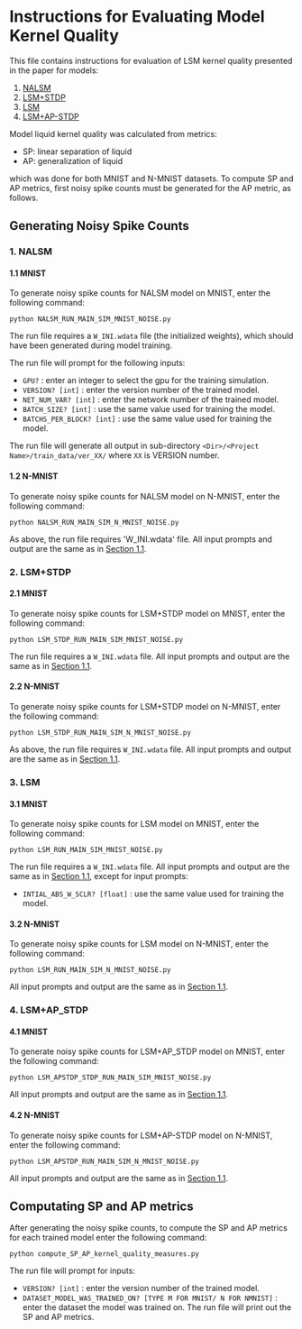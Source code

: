 # Instructions for Evaluating Model Kernel Quality

This file contains instructions for evaluation of LSM kernel quality presented in the paper for models:
1. [NALSM](#1-NALSM)
2. [LSM+STDP](#2-LSMSTDP)
3. [LSM](#3-LSM)
4. [LSM+AP-STDP](#4-LSMAP_STDP)


Model liquid kernel quality was calculated from metrics:
* SP: linear separation of liquid
* AP: generalization of liquid

which was done for both MNIST and N-MNIST datasets. To compute SP and AP metrics, first noisy spike counts must be generated for the AP metric, as follows. 

## Generating Noisy Spike Counts
### 1. NALSM

#### 1.1 MNIST
To generate noisy spike counts for NALSM model on MNIST, enter the following command:

	python NALSM_RUN_MAIN_SIM_MNIST_NOISE.py

The run file requires a `W_INI.wdata` file (the initialized weights), which should have been generated during model training.

The run file will prompt for the following inputs:
* `GPU?` : enter an integer to select the gpu for the training simulation.
* `VERSION? [int]` : enter the version number of the trained model.
* `NET_NUM_VAR? [int]` : enter the network number of the trained model.
* `BATCH_SIZE? [int]` : use the same value used for training the model.
* `BATCHS_PER_BLOCK? [int]` : use the same value used for training the model.
	
The run file will generate all output in sub-directory `<Dir>/<Project Name>/train_data/ver_XX/` where `XX` is VERSION number.

#### 1.2 N-MNIST
To generate noisy spike counts for NALSM model on N-MNIST, enter the following command:

	python NALSM_RUN_MAIN_SIM_N_MNIST_NOISE.py

As above, the run file requires 'W_INI.wdata' file. All input prompts and output are the same as in [Section 1.1](#11-mnist).


### 2. LSM+STDP

#### 2.1 MNIST
To generate noisy spike counts for LSM+STDP model on MNIST, enter the following command:

	python LSM_STDP_RUN_MAIN_SIM_MNIST_NOISE.py
	
The run file requires a `W_INI.wdata` file. All input prompts and output are the same as in [Section 1.1](#11-mnist).

#### 2.2 N-MNIST
To generate noisy spike counts for LSM+STDP model on N-MNIST, enter the following command:

	python LSM_STDP_RUN_MAIN_SIM_N_MNIST_NOISE.py
	
As above, the run file requires `W_INI.wdata` file. All input prompts and output are the same as in [Section 1.1](#11-mnist).


### 3. LSM

#### 3.1 MNIST
To generate noisy spike counts for LSM model on MNIST, enter the following command:

	python LSM_RUN_MAIN_SIM_MNIST_NOISE.py
	
The run file requires a `W_INI.wdata` file. All input prompts and output are the same as in [Section 1.1](#11-mnist), except for input prompts:
* `INTIAL_ABS_W_SCLR? [float]` : use the same value used for training the model.

#### 3.2 N-MNIST
To generate noisy spike counts for LSM model on N-MNIST, enter the following command:

	python LSM_RUN_MAIN_SIM_N_MNIST_NOISE.py
	
All input prompts and output are the same as in [Section 1.1](#11-mnist).


### 4. LSM+AP_STDP

#### 4.1 MNIST
To generate noisy spike counts for LSM+AP_STDP model on MNIST, enter the following command:

	python LSM_APSTDP_STDP_RUN_MAIN_SIM_MNIST_NOISE.py
	
All input prompts and output are the same as in [Section 1.1](#11-mnist).
	
#### 4.2 N-MNIST
To generate noisy spike counts for LSM+AP-STDP model on N-MNIST, enter the following command:

	python LSM_APSTDP_RUN_MAIN_SIM_N_MNIST_NOISE.py
	
All input prompts and output are the same as in [Section 1.1](#11-mnist).


## Computating SP and AP metrics

After generating the noisy spike counts, to compute the SP and AP metrics for each trained model enter the following command:

	python compute_SP_AP_kernel_quality_measures.py
	
The run file will prompt for inputs:
* `VERSION? [int]` : enter the version number of the trained model.
* `DATASET_MODEL_WAS_TRAINED_ON? [TYPE M FOR MNIST/ N FOR NMNIST]` : enter the dataset the model was trained on.
The run file will print out the SP and AP metrics.
